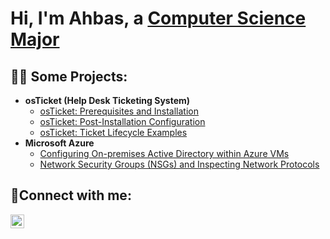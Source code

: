 <h1>Hi, I'm Ahbas, a <a href="https://www.linkedin.com/in/ahbas-shah-98b361286">Computer Science Major</a></h1>

<h2>👨‍💻 Some Projects:</h2>

- <b>osTicket (Help Desk Ticketing System)</b>
  - [osTicket: Prerequisites and Installation](https://github.com/AhbasShah/osticket-prereqs)
  - [osTicket: Post-Installation Configuration](https://github.com/joshmadakorcc/post-install-config)
  - [osTicket: Ticket Lifecycle Examples](https://github.com/joshmadakorcc/ticket-lifecycle)
- <b>Microsoft Azure</b>
  - [Configuring On-premises Active Directory within Azure VMs](https://github.com/joshmadakorcc/configure-ad)
  - [Network Security Groups (NSGs) and Inspecting Network Protocols](https://github.com/joshmadakorcc/azure-network-protocols)

<h2>🤳Connect with me:</h2>

[<img align="left" alt="Josh | LinkedIn" width="22px" src="https://cdn.jsdelivr.net/npm/simple-icons@v3/icons/linkedin.svg" />][linkedin]

[linkedin]: https://www.linkedin.com/in/ahbas-shah-98b361286
